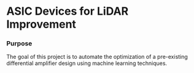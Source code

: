 # ASIC Devices for LiDAR Improvement

### Purpose
The goal of this project is to automate the optimization of a pre-existing differential amplifier design using machine learning techniques.
